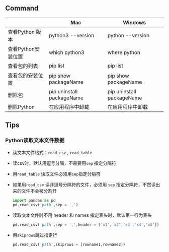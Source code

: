 ## Command



|                    | Mac                       | Windows                   |
| ------------------ | ------------------------- | ------------------------- |
| 查看Python 版本    | python3 --version         | python --version          |
| 查看Python安装位置 | which python3             | where python              |
| 查看包的列表       | pip list                  | pip list                  |
| 查看包的安装位置   | pip show packageName      | pip show packageName      |
| 删除包             | pip uninstall packageName | pip uninstall packageName |
| 删除Python         | 在应用程序中卸载          | 在应用程序中卸载          |





## Tips

### Python读取文本文件数据

- 读文本文件格式：`read_csv` , `read_table`

- 读csv时，默认用逗号分隔，不需要用`sep` 指定分隔符 

- 用`read_table` 读取文件必须用`sep`指定分隔符

- 如果用`read_csv` 读非逗号分隔符的文件，必须用 `sep` 指定分隔符，不然读出来的文件不会被分割开

  ```python
  import pandas as pd
  pd.read_csv('path',sep = ',')
  ```

- 读取文本文件时不用 header 和 names 指定表头时，默认第一行为表头

  ```python
  pd.read_csv('path',sep = ',',header = ['x1','x2','x3','x4','x5'])
  ```

- 用`skiprows`跳过指定行

  ```python
  pd.read_csv('path',skiprows = [rowname1,rowname2])
  ```

  

